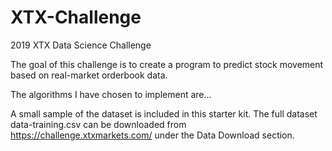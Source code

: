 # XTX-Challenge
2019 XTX Data Science Challenge

The goal of this challenge is to create a program to predict stock movement based on real-market orderbook data.

The algorithms I have chosen to implement are...

A small sample of the dataset is included in this starter kit. The full dataset data-training.csv can be downloaded from https://challenge.xtxmarkets.com/ under the Data Download section.